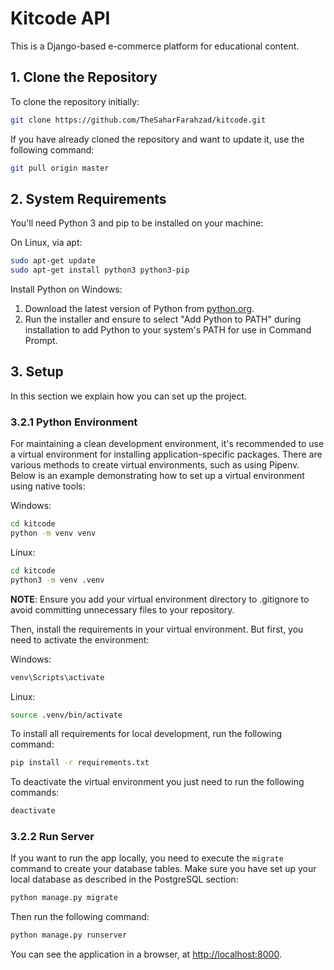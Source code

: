 # Kitcode API

This is a Django-based e-commerce platform for educational content.


## 1. <a name='CloneRepository'></a>Clone the Repository

To clone the repository initially:

```bash
git clone https://github.com/TheSaharFarahzad/kitcode.git
```

If you have already cloned the repository and want to update it, use the following command:

```bash
git pull origin master
```


## 2. System Requirements

You'll need Python 3 and pip to be installed on your machine:

On Linux, via apt:

```bash
sudo apt-get update
sudo apt-get install python3 python3-pip
```

Install Python on Windows:

1. Download the latest version of Python from [python.org](https://www.python.org/downloads/).
2. Run the installer and ensure to select "Add Python to PATH" during installation to add Python to your system's PATH for use in Command Prompt.


## 3. <a name='Setup'></a>Setup

In this section we explain how you can set up the project.

### 3.2.1 Python Environment

For maintaining a clean development environment, it's recommended to use a virtual environment for installing application-specific packages. There are various methods to create virtual environments, such as using Pipenv. Below is an example demonstrating how to set up a virtual environment using native tools:

Windows:
```bash
cd kitcode
python -m venv venv
```

Linux:
```bash
cd kitcode
python3 -m venv .venv
```

**NOTE**: Ensure you add your virtual environment directory to .gitignore to avoid committing unnecessary files to your repository.

Then, install the requirements in your virtual environment. But first, you need to activate the environment:

Windows:
```bash
venv\Scripts\activate
```

Linux:
```bash
source .venv/bin/activate
```

To install all requirements for local development, run the following command:

```bash
pip install -r requirements.txt
```

To deactivate the virtual environment you just need to run the following commands:

```bash
deactivate
```


### 3.2.2 Run Server

If you want to run the app locally, you need to execute the `migrate` command to create your database tables. Make sure you have set up your local database as described in the PostgreSQL section:

```bash
python manage.py migrate
```

Then run the following command:

```bash
python manage.py runserver
```

You can see the application in a browser, at [http://localhost:8000](http://localhost:8000).

